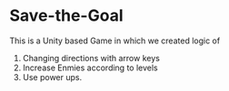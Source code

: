 # Save-the-Goal
This is a Unity based Game in which we created logic of 
1. Changing directions with arrow keys
2. Increase Enmies according to levels 
3. Use power ups.
